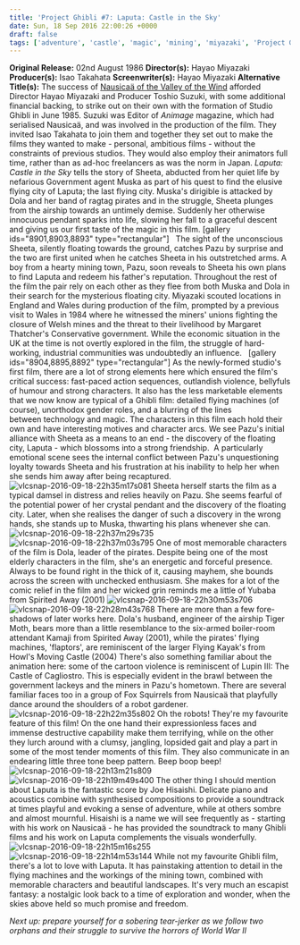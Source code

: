 ```yaml
---
title: 'Project Ghibli #7: Laputa: Castle in the Sky'
date: Sun, 18 Sep 2016 22:00:26 +0000
draft: false
tags: ['adventure', 'castle', 'magic', 'mining', 'miyazaki', 'Project Ghibli', 'robots', 'studio ghibli', 'wales']
---
```


**Original Release:** 02nd August 1986 **Director(s):** Hayao Miyazaki **Producer(s):** Isao Takahata **Screenwriter(s):** Hayao Miyazaki **Alternative Title(s):** The success of [Nausicaä of the Valley of the Wind](http://straydogstrut.co.uk/2016/09/11/project-ghibli-6-nausicaa-of-the-valley-of-the-wind/) afforded Director Hayao Miyazaki and Producer Toshio Suzuki, with some additional financial backing, to strike out on their own with the formation of Studio Ghibli in June 1985. Suzuki was Editor of _Animage_ magazine, which had serialised Nausicaä, and was involved in the production of the film. They invited Isao Takahata to join them and together they set out to make the films they wanted to make - personal, ambitious films - without the constraints of previous studios. They would also employ their animators full time, rather than as ad-hoc freelancers as was the norm in Japan. _Laputa: Castle in the Sky_ tells the story of Sheeta, abducted from her quiet life by nefarious Government agent Muska as part of his quest to find the elusive flying city of Laputa; the last flying city. Muska's dirigible is attacked by Dola and her band of ragtag pirates and in the struggle, Sheeta plunges from the airship towards an untimely demise. Suddenly her otherwise innocuous pendant sparks into life, slowing her fall to a graceful descent and giving us our first taste of the magic in this film. \[gallery ids="8901,8903,8893" type="rectangular"\]   The sight of the unconscious Sheeta, silently floating towards the ground, catches Pazu by surprise and the two are first united when he catches Sheeta in his outstretched arms. A boy from a hearty mining town, Pazu, soon reveals to Sheeta his own plans to find Laputa and redeem his father's reputation. Throughout the rest of the film the pair rely on each other as they flee from both Muska and Dola in their search for the mysterious floating city. Miyazaki scouted locations in England and Wales during production of the film, prompted by a previous visit to Wales in 1984 where he witnessed the miners' unions fighting the closure of Welsh mines and the threat to their livelihood by Margaret Thatcher's Conservative government. While the economic situation in the UK at the time is not overtly explored in the film, the struggle of hard-working, industrial communities was undoubtedly an influence.   \[gallery ids="8904,8895,8892" type="rectangular"\] As the newly-formed studio's first film, there are a lot of strong elements here which ensured the film's critical success: fast-paced action sequences, outlandish violence, bellyfuls of humour and strong characters. It also has the less marketable elements that we now know are typical of a Ghibli film: detailed flying machines (of course), unorthodox gender roles, and a blurring of the lines between technology and magic. The characters in this film each hold their own and have interesting motives and character arcs. We see Pazu's initial alliance with Sheeta as a means to an end - the discovery of the floating city, Laputa - which blossoms into a strong friendship.  A particularly emotional scene sees the internal conflict between Pazu's unquestioning loyalty towards Sheeta and his frustration at his inability to help her when she sends him away after being recaptured. ![vlcsnap-2016-09-18-22h35m17s081](https://straydogstrut7.files.wordpress.com/2016/09/vlcsnap-2016-09-18-22h35m17s081.png) Sheeta herself starts the film as a typical damsel in distress and relies heavily on Pazu. She seems fearful of the potential power of her crystal pendant and the discovery of the floating city. Later, when she realises the danger of such a discovery in the wrong hands, she stands up to Muska, thwarting his plans whenever she can. ![vlcsnap-2016-09-18-22h37m29s735](https://straydogstrut7.files.wordpress.com/2016/09/vlcsnap-2016-09-18-22h37m29s735.png)![vlcsnap-2016-09-18-22h37m03s795](https://straydogstrut7.files.wordpress.com/2016/09/vlcsnap-2016-09-18-22h37m03s795.png) One of most memorable characters of the film is Dola, leader of the pirates. Despite being one of the most elderly characters in the film, she's an energetic and forceful presence. Always to be found right in the thick of it, causing mayhem, she bounds across the screen with unchecked enthusiasm. She makes for a lot of the comic relief in the film and her wicked grin reminds me a little of Yubaba from Spirited Away (2001) ![vlcsnap-2016-09-18-22h30m53s706](https://straydogstrut7.files.wordpress.com/2016/09/vlcsnap-2016-09-18-22h30m53s706.png) ![vlcsnap-2016-09-18-22h28m43s768](https://straydogstrut7.files.wordpress.com/2016/09/vlcsnap-2016-09-18-22h28m43s768.png) There are more than a few fore-shadows of later works here. Dola's husband, engineer of the airship Tiger Moth, bears more than a little resemblance to the six-armed boiler-room attendant Kamaji from Spirited Away (2001), while the pirates' flying machines, 'flaptors', are reminiscent of the larger Flying Kayak's from Howl's Moving Castle (2004) There's also something familiar about the animation here: some of the cartoon violence is reminiscent of Lupin III: The Castle of Cagliostro. This is especially evident in the brawl between the government lackeys and the miners in Pazu's hometown. There are several familiar faces too in a group of Fox Squirrels from Nausicaä that playfully dance around the shoulders of a robot gardener. ![vlcsnap-2016-09-18-22h22m35s802](https://straydogstrut7.files.wordpress.com/2016/09/vlcsnap-2016-09-18-22h22m35s802.png) Oh the robots! They're my favourite feature of this film! On the one hand their expressionless faces and immense destructive capability make them terrifying, while on the other they lurch around with a clumsy, jangling, lopsided gait and play a part in some of the most tender moments of this film. They also communicate in an endearing little three tone beep pattern. Beep boop beep! ![vlcsnap-2016-09-18-22h13m21s809](https://straydogstrut7.files.wordpress.com/2016/09/vlcsnap-2016-09-18-22h13m21s809.png)![vlcsnap-2016-09-18-22h19m49s400](https://straydogstrut7.files.wordpress.com/2016/09/vlcsnap-2016-09-18-22h19m49s400.png) The other thing I should mention about Laputa is the fantastic score by Joe Hisaishi. Delicate piano and acoustics combine with synthesised compositions to provide a soundtrack at times playful and evoking a sense of adventure, while at others sombre and almost mournful. Hisaishi is a name we will see frequently as - starting with his work on Nausicaä - he has provided the soundtrack to many Ghibli films and his work on Laputa complements the visuals wonderfully. ![vlcsnap-2016-09-18-22h15m16s255](https://straydogstrut7.files.wordpress.com/2016/09/vlcsnap-2016-09-18-22h15m16s255.png)![vlcsnap-2016-09-18-22h14m53s144](https://straydogstrut7.files.wordpress.com/2016/09/vlcsnap-2016-09-18-22h14m53s144.png) While not my favourite Ghibli film, there's a lot to love with Laputa. It has painstaking attention to detail in the flying machines and the workings of the mining town, combined with memorable characters and beautiful landscapes. It's very much an escapist fantasy: a nostalgic look back to a time of exploration and wonder, when the skies above held so much promise and freedom.

_Next up: prepare yourself for a sobering tear-jerker as we follow two orphans and their struggle to survive the horrors of World War II_